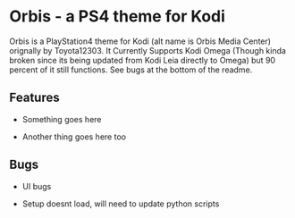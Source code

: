 # Orbis - a PS4 theme for Kodi

Orbis is a PlayStation4 theme for Kodi (alt name is Orbis Media Center) orignally by Toyota12303. It Currently Supports Kodi Omega (Though kinda broken since its being updated from Kodi Leia directly to Omega) but 90 percent of it still functions. See bugs at the bottom of the readme.

## Features

* Something goes here

* Another thing goes here too

## Bugs

* UI bugs

* Setup doesnt load, will need to update python scripts

## 
